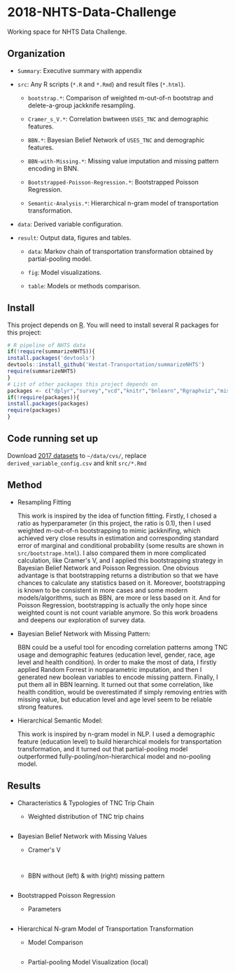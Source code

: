 # 2018-NHTS-Data-Challenge

Working space for NHTS Data Challenge.

## Organization
-  `Summary`: Executive summary with appendix

-  `src`: Any R scripts (`*.R` and `*.Rmd`) and result files (`*.html`).

    - `bootstrap.*`: Comparison of weighted m-out-of-n bootstrap and delete-a-group jackknife resampling.

    - `Cramer_s_V.*`: Correlation bwtween `USES_TNC` and demographic features.

    - `BBN.*`: Bayesian Belief Network of `USES_TNC` and demographic features.

    - `BBN-with-Missing.*`: Missing value imputation and missing pattern encoding in BNN.

    - `Bootstrapped-Poisson-Regression.*`: Bootstrapped Poisson Regression.

    - `Semantic-Analysis.*`: Hierarchical n-gram model of transportation transformation.

- `data`: Derived variable configuration.

- `result`: Output data, figures and tables.

    - `data`: Markov chain of transportation transformation obtained by partial-pooling model.

    - `fig`: Model visualizations.

    - `table`: Models or methods comparison.

## Install

This project depends on [R](https://cran.r-project.org/). You will need to install several R packages for this project:

```r
# R pipeline of NHTS data
if(!require(summarizeNHTS)){
install.packages('devtools')
devtools::install_github('Westat-Transportation/summarizeNHTS')
require(summarizeNHTS)
}
# List of other packages this project depends on
packages <- c("dplyr","survey","vcd","knitr","bnlearn","Rgraphviz","missForest")
if(!require(packages)){
install.packages(packages)
require(packages)
}
```

## Code running set up

Download [2017 datasets](https://nhts.ornl.gov/downloads) to `~/data/cvs/`, replace `derived_variable_config.csv` and knit `src/*.Rmd`

## Method

- Resampling Fitting

  This work is inspired by the idea of function fitting. Firstly, I chosed a ratio as hyperparameter (in this project, the ratio is 0.1), then I used weighted m-out-of-n bootstrapping to mimic jackknifing, which achieved very close results in estimation and corresponding standard error of marginal and conditional probability (some results are shown in `src/bootstrape.html`). I also compared them in more complicated calculation, like Cramer's V, and I applied this bootstrapping strategy in Bayesian Belief Network and Poisson Regression. One obvious advantage is that bootstrapping returns a distribution so that we have chances to calculate any statistics based on it. Moreover, bootstrapping is known to be consistent in more cases and some modern models/algorithms, such as BBN, are more or less based on it. And for Poisson Regression, bootstrapping is actually the only hope since weighted count is not count variable anymore. So this work broadens and deepens our exploration of survey data.

- Bayesian Belief Network with Missing Pattern:

  BBN could be a useful tool for encoding correlation patterns among TNC usage and demographic features (education level, gender, race, age level and health condition). In order to make the most of data, I firstly applied Random Forrest in nonparametric imputation, and then I generated new boolean variables to encode missing pattern. Finally, I put them all in BBN learning. It turned out that some correlation, like health condition, would be overestimated if simply removing entries with missing value, but education level and age level seem to be reliable strong features.

- Hierarchical Semantic Model:

  This work is inspired by n-gram model in NLP. I used a demographic feature (education level) to build hierarchical models for transportation transformation, and it turned out that partial-pooling model outperformed fully-pooling/non-hierarchical model and no-pooling model.

## Results
- Characteristics & Typologies of TNC Trip Chain

    - Weighted distribution of TNC trip chains

        <p align="center">
        <img src="https://github.com/Yiran6/NHTS_DATA_COMPETITION/blob/master/result/fig/TNC%20trip%20chains.png" alt=""/>
        </p>     

- Bayesian Belief Network with Missing Values

    - Cramer's V

        <p align="center">
        <img src="https://github.com/xiaobw95/2018-NHTS-Data-Challenge/blob/master/result/table/Cramer_s_V_table.png" alt=""/>
        </p>

        <p align="center">
        <img src="https://github.com/xiaobw95/2018-NHTS-Data-Challenge/blob/master/result/fig/Cramer_s_V.PNG" alt=""/>
        </p>

    - BBN without (left) & with (right) missing pattern
        <p align="center">
        <img src="https://github.com/Yiran6/NHTS_DATA_COMPETITION/blob/master/result/fig/BNN_comparison.png" alt=""/>
        </p>

- Bootstrapped Poisson Regression

    - Parameters
        <p align="center">
        <img src="https://github.com/xiaobw95/2018-NHTS-Data-Challenge/blob/master/result/fig/Parameters_Poisson.PNG" alt=""/>
        </p>

- Hierarchical N-gram Model of Transportation Transformation

    - Model Comparison
        <p align="center">
        <img src="https://github.com/xiaobw95/2018-NHTS-Data-Challenge/blob/master/result/table/n-gram.png" alt=""/>
        </p>

    - Partial-pooling Model Visualization (local)
        <p align="center">
        <img src="https://github.com/Yiran6/NHTS_DATA_COMPETITION/blob/master/result/fig/TransportationTransformation.PNG" alt=""/>
        </p>
